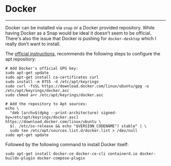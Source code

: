 # Docker
--------

Docker can be installed via `snap`  or a Docker provided repository. While having Docker as a Snap would be ideal it doesn't seem to be official. There's also the issue that Docker is pushing for `docker-desktop` which I really don't want to install.

The [official instructions](https://docs.docker.com/engine/install/ubuntu/#install-using-the-repository), recommends the following steps to configure the apt repository:

```shell
# Add Docker's official GPG key:
sudo apt-get update
sudo apt-get install ca-certificates curl
sudo install -m 0755 -d /etc/apt/keyrings
sudo curl -fsSL https://download.docker.com/linux/ubuntu/gpg -o /etc/apt/keyrings/docker.asc
sudo chmod a+r /etc/apt/keyrings/docker.asc

# Add the repository to Apt sources:
echo \
  "deb [arch=$(dpkg --print-architecture) signed-by=/etc/apt/keyrings/docker.asc] https://download.docker.com/linux/ubuntu \
  $(. /etc/os-release && echo "$VERSION_CODENAME") stable" | \
  sudo tee /etc/apt/sources.list.d/docker.list > /dev/null
sudo apt-get update
```

Followed by the following command to install Docker itself:

```shell
sudo apt-get install docker-ce docker-ce-cli containerd.io docker-buildx-plugin docker-compose-plugin
```
